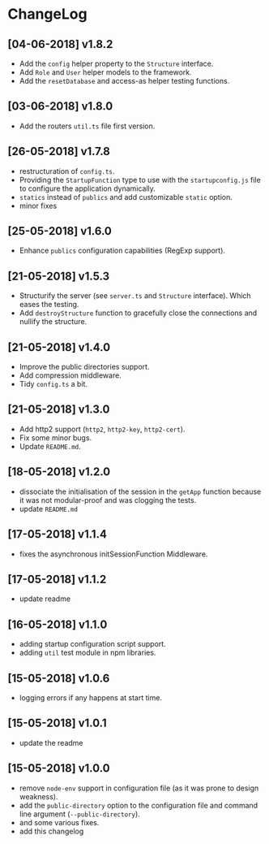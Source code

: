 # ChangeLog

## [04-06-2018] v1.8.2

* Add the `config` helper property to the `Structure` interface.
* Add `Role` and `User` helper models to the framework.
* Add the `resetDatabase` and access-as helper testing functions.

## [03-06-2018] v1.8.0

* Add the routers `util.ts` file first version.

## [26-05-2018] v1.7.8

* restructuration of `config.ts`.
* Providing the `StartupFunction` type to use with the `startupconfig.js` file to configure the application dynamically.
* `statics` instead of `publics` and add customizable `static` option.
* minor fixes

## [25-05-2018] v1.6.0

* Enhance `publics` configuration capabilities (RegExp support).

## [21-05-2018] v1.5.3

* Structurify the server (see `server.ts` and `Structure` interface). Which eases the testing.
* Add `destroyStructure` function to gracefully close the connections and nullify the structure.

## [21-05-2018] v1.4.0

* Improve the public directories support.
* Add compression middleware.
* Tidy `config.ts` a bit.

## [21-05-2018] v1.3.0

* Add http2 support (`http2`, `http2-key`, `http2-cert`).
* Fix some minor bugs.
* Update `README.md`.


## [18-05-2018] v1.2.0

* dissociate the initialisation of the session in the `getApp` function because it was not modular-proof and was clogging the tests.
* update `README.md`

## [17-05-2018] v1.1.4

* fixes the asynchronous initSessionFunction Middleware.

## [17-05-2018] v1.1.2

* update readme

## [16-05-2018] v1.1.0

* adding startup configuration script support.
* adding `util` test module in npm libraries.

## [15-05-2018] v1.0.6

* logging errors if any happens at start time.

## [15-05-2018] v1.0.1

* update the readme


## [15-05-2018] v1.0.0

* remove `node-env` support in configuration file (as it was prone to design weakness).
* add the `public-directory` option to the configuration file and command line argument (`--public-directory`).
* and some various fixes.
* add this changelog
